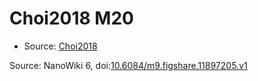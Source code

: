 <a name="material" />

# Choi2018 M20
<script type="application/ld+json">
  {
    "@context": "https://schema.org/",
    "@type": "ChemicalSubstance",
    "@id": "https://egonw.github.io/nanowiki/nanowiki531.html#material",
    "http://purl.org/dc/terms/conformsTo":
      {
        "@type": "CreativeWork",
        "@id": "https://bioschemas.org/profiles/ChemicalSubstance/0.4-RELEASE/"
      },
    "identfier": "531",
    "name": "Choi2018 M20",
    "url": "https://egonw.github.io/nanowiki/nanowiki531.html#material",
    "sameAs": "http://127.0.0.1/mediawiki/index.php/Special:URIResolver/Choi2018_M20"
  }
</script>


* Source: [Choi2018](Choi2018.md)


Source: NanoWiki 6, doi:[10.6084/m9.figshare.11897205.v1](https://doi.org/10.6084/m9.figshare.11897205.v1)
